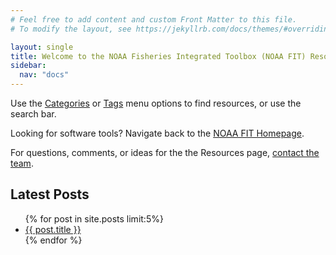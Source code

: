 ```yaml
---
# Feel free to add content and custom Front Matter to this file.
# To modify the layout, see https://jekyllrb.com/docs/themes/#overriding-theme-defaults

layout: single
title: Welcome to the NOAA Fisheries Integrated Toolbox (NOAA FIT) Resources!
sidebar:
  nav: "docs"
---
```


Use the [Categories](./categories) or [Tags](./tags) menu options to find resources, or use the search bar.

Looking for software tools? Navigate back to the [NOAA FIT Homepage](https://noaa-fisheries-integrated-toolbox.github.io/).

For questions, comments, or ideas for the the Resources page, [contact the team](https://noaa-fisheries-integrated-toolbox.github.io/resources/noaa%20fit/contact/).

## Latest Posts

<ul>
  {% for post in site.posts limit:5%}
    <li>
      <a href="{{ site.baseurl }}{{ post.url }}">{{ post.title }}</a>
    </li>
  {% endfor %}
</ul>


